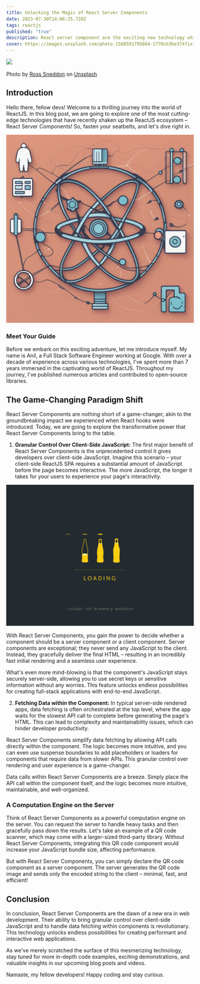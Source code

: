 ```yaml
---
title: Unlocking the Magic of React Server Components
date: 2023-07-30T14:08:25.728Z
tags: reactjs
published: "true"
description: React server component are the exciting new technology which forces us to change the big mental model while working on reactjs applications. Let's see what react server components brings to the table.
cover: https://images.unsplash.com/photo-1588591795084-1770cb3be374?ixlib=rb-4.0.3&auto=format&fit=crop&w=1740&q=80
---
```


![](https://images.unsplash.com/photo-1588591795084-1770cb3be374?ixlib=rb-4.0.3&ixid=M3wxMjA3fDB8MHxwaG90by1wYWdlfHx8fGVufDB8fHx8fA%3D%3D&auto=format&fit=crop&w=1770&q=80)<figcaption>Photo by <a href="https://unsplash.com/@rosssneddon">Ross Sneddon</a> on <a href="https://unsplash.com?utm_source=medium&amp;utm_medium=referral">Unsplash</a></figcaption>

## Introduction

Hello there, fellow devs! Welcome to a thrilling journey into the world of ReactJS. In this blog post, we are going to explore one of the most cutting-edge technologies that have recently shaken up the ReactJS ecosystem – React Server Components! So, fasten your seatbelts, and let's dive right in.

![React Server Components](./react_server_component.png)

### Meet Your Guide

Before we embark on this exciting adventure, let me introduce myself. My name is Anil, a Full Stack Software Engineer working at Google. With over a decade of experience across various technologies, I've spent more than 7 years immersed in the captivating world of ReactJS. Throughout my journey, I've published numerous articles and contributed to open-source libraries.

## The Game-Changing Paradigm Shift

React Server Components are nothing short of a game-changer, akin to the groundbreaking impact we experienced when React hooks were introduced. Today, we are going to explore the transformative power that React Server Components bring to the table.

1. **Granular Control Over Client-Side JavaScript:**
   The first major benefit of React Server Components is the unprecedented control it gives developers over client-side JavaScript. Imagine this scenario – your client-side ReactJS SPA requires a substantial amount of JavaScript before the page becomes interactive. The more JavaScript, the longer it takes for your users to experience your page's interactivity.

![Loading Time with Heavy JavaScript](./loading_website.gif)

With React Server Components, you gain the power to decide whether a component should be a server component or a client component. Server components are exceptional; they never send any JavaScript to the client. Instead, they gracefully deliver the final HTML – resulting in an incredibly fast initial rendering and a seamless user experience.

What's even more mind-blowing is that the component's JavaScript stays securely server-side, allowing you to use secret keys or sensitive information without any worries. This feature unlocks endless possibilities for creating full-stack applications with end-to-end JavaScript.

2. **Fetching Data within the Component:**
   In typical server-side rendered apps, data fetching is often orchestrated at the top level, where the app waits for the slowest API call to complete before generating the page's HTML. This can lead to complexity and maintainability issues, which can hinder developer productivity.

React Server Components simplify data fetching by allowing API calls directly within the component. The logic becomes more intuitive, and you can even use suspense boundaries to add placeholders or loaders for components that require data from slower APIs. This granular control over rendering and user experience is a game-changer.

Data calls within React Server Components are a breeze. Simply place the API call within the component itself, and the logic becomes more intuitive, maintainable, and well-organized.

### A Computation Engine on the Server

Think of React Server Components as a powerful computation engine on the server. You can request the server to handle heavy tasks and then gracefully pass down the results. Let's take an example of a QR code scanner, which may come with a larger-sized third-party library. Without React Server Components, integrating this QR code component would increase your JavaScript bundle size, affecting performance.

But with React Server Components, you can simply declare the QR code component as a server component. The server generates the QR code image and sends only the encoded string to the client – minimal, fast, and efficient!

## Conclusion

In conclusion, React Server Components are the dawn of a new era in web development. Their ability to bring granular control over client-side JavaScript and to handle data fetching within components is revolutionary. This technology unlocks endless possibilities for creating performant and interactive web applications.

As we've merely scratched the surface of this mesmerizing technology, stay tuned for more in-depth code examples, exciting demonstrations, and valuable insights in our upcoming blog posts and videos.

Namaste, my fellow developers! Happy coding and stay curious.
